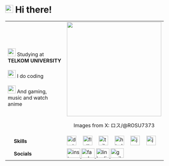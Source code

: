 # <img src="https://fonts.gstatic.com/s/e/notoemoji/latest/1f44b/512.gif" width ="25"><b> Hi there!</b>

<table align="center">
  <tr>
    <td>
      <p>
        <img src="https://fonts.gstatic.com/s/e/notoemoji/latest/1f393/512.gif" width ="25"> Studying at <strong>TELKOM UNIVERSITY</strong><br><br>
        <img src="https://fonts.gstatic.com/s/e/notoemoji/latest/1f680/512.gif" width ="25"> I do coding<br><br>
        <img src="https://fonts.gstatic.com/s/e/notoemoji/latest/1f3b6/512.gif" width ="25"> And gaming, music and watch anime
      </p>
    </td>
    <td>
      <img src="https://pbs.twimg.com/media/GbsOuqha8AAdpzw?format=jpg&name=large" height="300" />
     <p align="center">Images from X: ロス/@ROSU7373</p>
    </td>
  </tr>
  <tr>
    <td>
      <img src="https://media2.giphy.com/media/QssGEmpkyEOhBCb7e1/giphy.gif?cid=ecf05e47a0n3gi1bfqntqmob8g9aid1oyj2wr3ds3mg700bl&rid=giphy.gif" width ="15"><b> Skills</b>
    </td>
     <td>
      <div align="left">
        <img src="https://cdn.jsdelivr.net/gh/devicons/devicon/icons/dart/dart-original.svg" height="30" alt="dart logo" />
        <img width="12" />
        <img src="https://cdn.jsdelivr.net/gh/devicons/devicon/icons/flutter/flutter-original.svg" height="30" alt="flutter logo" />
        <img width="12" />
        <img src="https://cdn.simpleicons.org/tailwindcss/06B6D4" height="30" alt="tailwindcss logo" />
        <img width="12" />
        <img src="https://cdn.simpleicons.org/html5/E34F26" height="30" alt="html5 logo" />
        <img width="12" />
        <img src="https://cdn.simpleicons.org/javascript/F7DF1E" height="30" alt="javascript logo" />
        <img width="12" />
        <img src="https://cdn.jsdelivr.net/gh/devicons/devicon/icons/java/java-original.svg" height="30" alt="java logo" />
      </div>
      <div align="center">
      </div>
    </td>
  </tr>
  <tr>
    <td>
      <img src="https://fonts.gstatic.com/s/e/notoemoji/latest/1f3af/512.gif" width ="15"><b> Socials</b>
    </td>
    <td>
      <div align="left">
        <a href="https://www.instagram.com/Rang.Luthfi" target="_blank">
          <img src="https://raw.githubusercontent.com/maurodesouza/profile-readme-generator/master/src/assets/icons/social/instagram/default.svg" width="42" height="30" alt="instagram logo" />
        </a>
        <a href="https://www.facebook.com/rangga.luthfiendi" target="_blank">
          <img src="https://raw.githubusercontent.com/maurodesouza/profile-readme-generator/master/src/assets/icons/social/facebook/default.svg" width="42" height="30" alt="facebook logo" />
        </a>
        <a href="https://www.linkedin.com/in/rangga-luthfiendi-a895a3328/" target="_blank">
          <img src="https://raw.githubusercontent.com/maurodesouza/profile-readme-generator/master/src/assets/icons/social/linkedin/default.svg" width="42" height="30" alt="linkedin logo" />
        </a>
        <a href="mailto:ranggaluthfiendi01@gmail.com" target="_blank">
          <img src="https://raw.githubusercontent.com/maurodesouza/profile-readme-generator/master/src/assets/icons/social/gmail/default.svg" width="42" height="30" alt="gmail logo" />
        </a>
        </div>
      </td>
  </tr>
</table>










